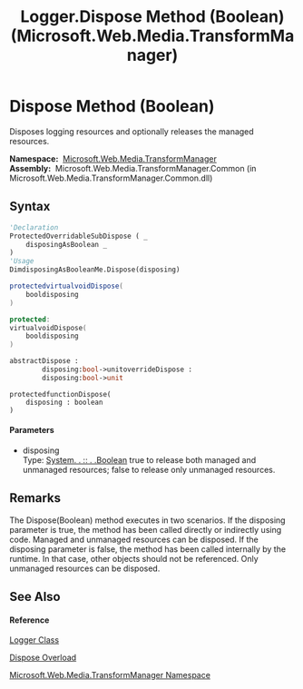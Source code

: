 ﻿---
title: Logger.Dispose Method (Boolean) (Microsoft.Web.Media.TransformManager)
TOCTitle: Dispose Method (Boolean)
ms:assetid: M:Microsoft.Web.Media.TransformManager.Logger.Dispose(System.Boolean)
ms:mtpsurl: https://msdn.microsoft.com/en-us/library/microsoft.web.media.transformmanager.logger.dispose(v=VS.90)
ms:contentKeyID: 35520991
ms.date: 06/14/2012
mtps_version: v=VS.90
dev_langs:
- vb
- csharp
- c++
- fsharp
- jscript
api_location:
- Microsoft.Web.Media.TransformManager.Common.dll
api_name:
- Microsoft.Web.Media.TransformManager.Logger.Dispose
api_type:
- Managed
topic_type:
- apiref
- kbSyntax
product_family_name: VS
ROBOTS: INDEX,FOLLOW
---

# Dispose Method (Boolean)

Disposes logging resources and optionally releases the managed resources.

**Namespace:**  [Microsoft.Web.Media.TransformManager](microsoft-web-media-transformmanager-namespace.md)  
**Assembly:**  Microsoft.Web.Media.TransformManager.Common (in Microsoft.Web.Media.TransformManager.Common.dll)

## Syntax

``` vb
'Declaration
ProtectedOverridableSubDispose ( _
    disposingAsBoolean _
)
'Usage
DimdisposingAsBooleanMe.Dispose(disposing)
```

``` csharp
protectedvirtualvoidDispose(
    booldisposing
)
```

``` c++
protected:
virtualvoidDispose(
    booldisposing
)
```

``` fsharp
abstractDispose : 
        disposing:bool->unitoverrideDispose : 
        disposing:bool->unit
```

``` jscript
protectedfunctionDispose(
    disposing : boolean
)
```

#### Parameters

  - disposing  
    Type: [System. . :: . .Boolean](https://msdn.microsoft.com/en-us/library/a28wyd50\(v=vs.90\))  
    true to release both managed and unmanaged resources; false to release only unmanaged resources.  

## Remarks

The Dispose(Boolean) method executes in two scenarios. If the disposing parameter is true, the method has been called directly or indirectly using code. Managed and unmanaged resources can be disposed. If the disposing parameter is false, the method has been called internally by the runtime. In that case, other objects should not be referenced. Only unmanaged resources can be disposed.

## See Also

#### Reference

[Logger Class](logger-class-microsoft-web-media-transformmanager.md)

[Dispose Overload](logger-dispose-method-microsoft-web-media-transformmanager.md)

[Microsoft.Web.Media.TransformManager Namespace](microsoft-web-media-transformmanager-namespace.md)

